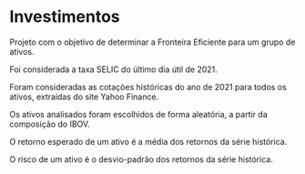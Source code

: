 # Investimentos

Projeto com o objetivo de determinar a Fronteira Eficiente para um grupo de ativos.

Foi considerada a taxa SELIC do último dia útil de 2021.

Foram consideradas as cotações históricas do ano de 2021 para todos os ativos, extraídas do site Yahoo Finance.

Os ativos analisados foram escolhidos de forma aleatória, a partir da composição do IBOV.

O retorno esperado de um ativo é a média dos retornos da série histórica.

O risco de um ativo é o desvio-padrão dos retornos da série histórica.

